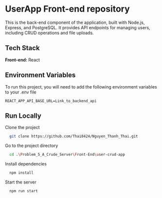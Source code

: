 # UserApp Front-end repository

This is the back-end component of the application, built with Node.js, Express, and PostgreSQL. It provides API endpoints for managing users, including CRUD operations and file uploads.

## Tech Stack

**Front-end:** React

## Environment Variables

To run this project, you will need to add the following environment variables to your .env file

`REACT_APP_API_BASE_URL=Link_to_backend_api`

## Run Locally

Clone the project

```bash
  git clone https://github.com/Thai8424/Nguyen_Thanh_Thai.git
```

Go to the project directory

```bash
  cd .\Problem_5_A_Crude_Server\Front-End\user-crud-app
```

Install dependencies

```bash
  npm install
```

Start the server

```bash
  npm run start
```
